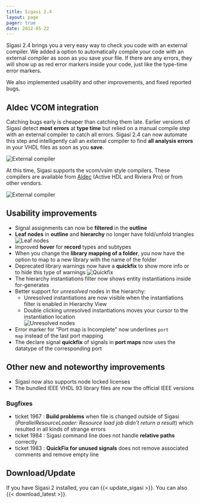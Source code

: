 ```yaml
---
title: Sigasi 2.4
layout: page
pager: true
date: 2012-05-22
---
```


Sigasi 2.4 brings you a very easy way to check you code with an external
compiler. We added a option to automatically compile your code with an
external compiler as soon as you save your file. If there are any
errors, they will show up as red error markers inside your code, just
like the type-time error markers.

We also implemented usability and other improvements, and fixed reported
bugs.

Aldec VCOM integration
----------------------

Catching bugs early is cheaper than catching them late. Earlier versions
of Sigasi detect **most errors** at **type time** but relied on a manual compile step with an external compiler to catch all errors. Sigasi 2.4 can now automate this step and intelligently call an external compiler
to find **all analysis errors** in your VHDL files as soon as you **save**.

![External compiler](/img/releasenotes/2.4/vcomdemo1.png "External compiler")

At this time, Sigasi supports the vcom/vsim style compilers. These
compilers are available from [Aldec](http://www.aldec.com) (Active HDL
and Riviera Pro) or from other vendors.

![External compiler](/img/releasenotes/2.4/vcomdemo3.png "External compiler")

Usability improvements
----------------------

-   Signal assignments can now be **filtered** in the **outline**
-   **Leaf nodes** in **outline** and **hierarchy** no longer have fold/unfold triangles
    ![Leaf nodes](/img/releasenotes/2.4/outlinefilter_a.png "Leaf nodes")
-   Improved **hover** for **record** types and subtypes
-   When you change the **library mapping of a folder**, you now have
    the option to map to a new library with the name of the folder
-   Deprecated library warnings now have a **quickfix** to show more
    info or to hide this type of warnings
    ![Quickfix](/img/releasenotes/2.4/deprecatedlibraries.png "Quickfix")
-   The hierarchy instantiations filter now shows entity instantiations
    inside for-generates
-   Better support for *unresolved* nodes in the hierarchy:
    -   Unresolved instantiations are now visible when the
        instantiations filter is enabled in Hierarchy View
    -   Double clicking unresolved instantiations moves your cursor to
        the instantiation location\
        ![Unresolved nodes](/img/releasenotes/2.4/hierarchyuximprovements.png "Unresolved nodes")
-   Error marker for “Port map is Incomplete” now underlines <code>port
    map</code> instead of the last port mapping
-   The declare signal **quickfix** of signals in **port maps** now uses
    the datatype of the corresponding port

Other new and noteworthy improvements
-------------------------------------

-   Sigasi now also supports node locked licenses
-   The bundled IEEE VHDL 93 library files are now the official IEEE versions

### Bugfixes

-   ticket 1967 : **Build problems** when file is changed outside of Sigasi (*ParallelResourceLoader: Resource load job didn’t return a result*) which resulted in all kinds of strange errors
-   ticket 1984 : Sigasi command line does not handle **relative paths** correctly
-   ticket 1983 : **QuickFix for unused signals** does not remove associated comments and remove empty line

Download/Update
---------------

If you have Sigasi 2 installed, you can {{< update_sigasi >}}. You can also {{< download_latest >}}.
